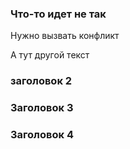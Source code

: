 ### Что-то идет не так

Нужно вызвать конфликт

А тут другой текст

### заголовок 2

### Заголовок 3

### Заголовок 4

